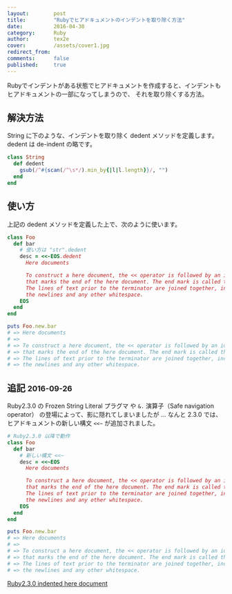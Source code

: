 ```yaml
---
layout:        post
title:         "Rubyでヒアドキュメントのインデントを取り除く方法"
date:          2016-04-30
category:      Ruby
author:        tex2e
cover:         /assets/cover1.jpg
redirect_from:
comments:      false
published:     true
---
```


Rubyでインデントがある状態でヒアドキュメントを作成すると、インデントもヒアドキュメントの一部になってしまうので、
それを取り除くする方法。


解決方法
--------------

String に下のような、インデントを取り除く dedent メソッドを定義します。
dedent は de-indent の略です。

```ruby
class String
  def dedent
    gsub(/^#{scan(/^\s*/).min_by{|l|l.length}}/, "")
  end
end
```


使い方
--------------

上記の dedent メソッドを定義した上で、次のように使います。

```ruby
class Foo
  def bar
    # 使い方は "str".dedent
    desc = <<-EOS.dedent
      Here documents

      To construct a here document, the << operator is followed by an identifier
      that marks the end of the here document. The end mark is called the terminator.
      The lines of text prior to the terminator are joined together, including
      the newlines and any other whitespace.
    EOS
  end
end

puts Foo.new.bar
# => Here documents
# =>
# => To construct a here document, the << operator is followed by an identifier
# => that marks the end of the here document. The end mark is called the terminator.
# => The lines of text prior to the terminator are joined together, including
# => the newlines and any other whitespace.
```


追記 <small>2016-09-26</small>
----------------------------------

Ruby2.3.0 の Frozen String Literal プラグマ や `&.` 演算子（Safe navigation operator）
の登場によって、影に隠れてしまいましたが ...
なんと 2.3.0 では、ヒアドキュメントの新しい構文 `<<~` が追加されました。

```ruby
# Ruby2.3.0 以降で動作
class Foo
  def bar
    # 新しい構文 <<~
    desc = <<~EOS
      Here documents

      To construct a here document, the << operator is followed by an identifier
      that marks the end of the here document. The end mark is called the terminator.
      The lines of text prior to the terminator are joined together, including
      the newlines and any other whitespace.
    EOS
  end
end

puts Foo.new.bar
# => Here documents
# =>
# => To construct a here document, the << operator is followed by an identifier
# => that marks the end of the here document. The end mark is called the terminator.
# => The lines of text prior to the terminator are joined together, including
# => the newlines and any other whitespace.
```

[Ruby2.3.0 indented here document](https://github.com/ruby/ruby/blob/v2_3_0/NEWS#L53-L57)
